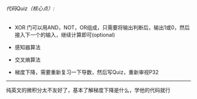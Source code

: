 ###### 代码Quiz（核心点）:

- XOR 门可以用AND，NOT，OR组成，只需要将输出判断后，输出1或0，然后接入下一个的输入，继续计算即可(optional)

- 感知器算法

- 交叉熵算法

- 梯度下降，需要重新复习一下导数，然后写Quiz，重新审视P32

---

纯英文的微积分太不友好了，基本了解梯度下降是什么，学他的代码就行
